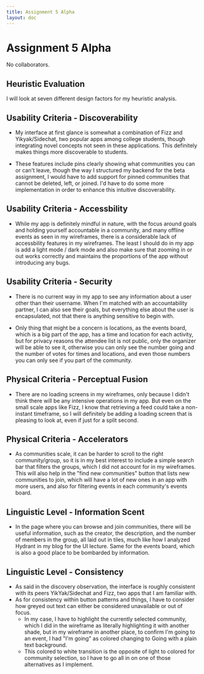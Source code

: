 ```yaml
---
title: Assignment 5 Alpha
layout: doc
---
```


# Assignment 5 Alpha

No collaborators.

## Heuristic Evaluation

I will look at seven different design factors for my heuristic analysis.

## Usability Criteria - Discoverability

- My interface at first glance is somewhat a combination of Fizz and Yikyak/Sidechat, two popular apps among college students, though integrating novel concepts not seen in these applications. This definitely makes things more discoverable to students.

- These features include pins clearly showing what communities you can or can't leave, though the way I structured my backend for the beta assignment, I would have to add support for pinned communities that cannot be deleted, left, or joined. I'd have to do some more implementation in order to enhance this intuitive discoverability.

## Usability Criteria - Accessbility

- While my app is definitely mindful in nature, with the focus around goals and holding yourself accountable in a community, and many offline events as seen in my wireframes, there is a considerable lack of accessbility features in my wireframes. The least I should do in my app is add a light mode / dark mode and also make sure that zooming in or out works correctly and maintains the proportions of the app without introducing any bugs.

## Usability Criteria - Security

- There is no current way in my app to see any information about a user other than their username. When I'm matched with an accountability partner, I can also see their goals, but everything else about the user is encapsulated, not that there is anything sensitive to begin with.

- Only thing that might be a concern is locations, as the events board, which is a big part of the app, has a time and location for each activity, but for privacy reasons the attendee list is not public, only the organizer will be able to see it, otherwise you can only see the number going and the number of votes for times and locations, and even those numbers you can only see if you part of the community.

## Physical Criteria - Perceptual Fusion

- There are no loading screens in my wireframes, only because I didn't think there will be any intensive operations in my app. But even on the small scale apps like Fizz, I know that retrieving a feed could take a non-instant timeframe, so I will definitely be adding a loading screen that is pleasing to look at, even if just for a split second.

## Physical Criteria - Accelerators

- As communities scale, it can be harder to scroll to the right community/group, so it is in my best interest to include a simple search bar that filters the groups, which I did not account for in my wireframes. This will also help in the "find new communities" button that lists new communities to join, which will have a lot of new ones in an app with more users, and also for filtering events in each community's events board.

## Linguistic Level - Information Scent

- In the page where you can browse and join communities, there will be useful information, such as the creator, the description, and the number of members in the group, all laid out in tiles, much like how I analyzed Hydrant in my blog for the UI lecture. Same for the events board, which is also a good place to be bombarded by information.

## Linguistic Level - Consistency

- As said in the discovery observation, the interface is roughly consistent with its peers YikYak/Sidechat and Fizz, two apps that I am familiar with.
- As for consistency within button patterns and things, I have to consider how greyed out text can either be considered unavailable or out of focus.
  - In my case, I have to highlight the currently selected community, which I did in the wireframe as literally highlighting it with another shade, but in my wireframe in another place, to confirm I'm going to an event, I had "I'm going" as colored changing to Going with a plain text background.
  - This colored to white transition is the opposite of light to colored for community selection, so I have to go all in on one of those alternatives as I implement.
